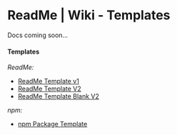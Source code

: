 # ReadMe | Wiki - Templates
Docs coming soon...

#### Templates

*ReadMe:*
- [ReadMe Template v1](./README-Template.md)
- [ReadMe Template V2](./README-Template-v2.md)
- [ReadMe Template Blank V2](./README-Template-blank-v2.md)

*npm:*
- [npm Package Template](./npm-package-README-Template.md)


